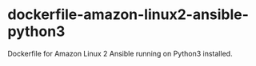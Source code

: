 # dockerfile-amazon-linux2-ansible-python3
Dockerfile for Amazon Linux 2 Ansible running on Python3 installed.
